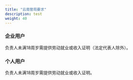 ```yaml
---
title: "云南管局要求"
description: test
weight: 40
---
```




### 企业用户

负责人未满18周岁需提供劳动就业或收入证明（法定代表人除外）。

### 个人用户

负责人未满18周岁需提供劳动就业或收入证明。

